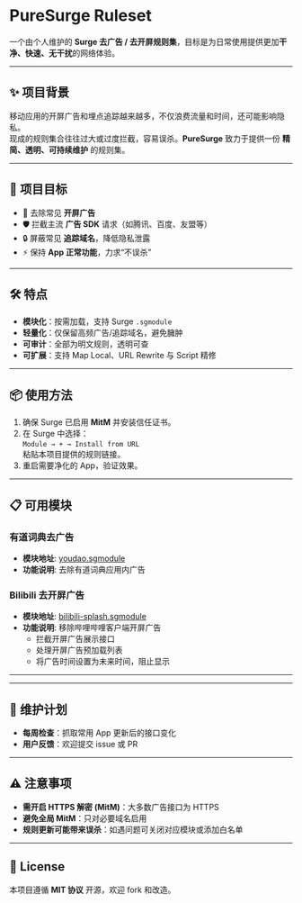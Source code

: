 # PureSurge Ruleset

一个由个人维护的 **Surge 去广告 / 去开屏规则集**，目标是为日常使用提供更加**干净、快速、无干扰**的网络体验。  

---

## ✨ 项目背景
移动应用的开屏广告和埋点追踪越来越多，不仅浪费流量和时间，还可能影响隐私。  
现成的规则集合往往过大或过度拦截，容易误杀。**PureSurge** 致力于提供一份 **精简、透明、可持续维护** 的规则集。  

---

## 🎯 项目目标
- 🚫 去除常见 **开屏广告**  
- 🛡 拦截主流 **广告 SDK** 请求（如腾讯、百度、友盟等）  
- 🔒 屏蔽常见 **追踪域名**，降低隐私泄露  
- ⚡ 保持 **App 正常功能**，力求“不误杀”  

---

## 🛠 特点
- **模块化**：按需加载，支持 Surge `.sgmodule`  
- **轻量化**：仅保留高频广告/追踪域名，避免臃肿  
- **可审计**：全部为明文规则，透明可查  
- **可扩展**：支持 Map Local、URL Rewrite 与 Script 精修  

---

## 📦 使用方法
1. 确保 Surge 已启用 **MitM** 并安装信任证书。  
2. 在 Surge 中选择：  
   `Module → + → Install from URL`  
   粘贴本项目提供的规则链接。  
3. 重启需要净化的 App，验证效果。  

---

## 📋 可用模块

### 有道词典去广告
- **模块地址**: [youdao.sgmodule](https://raw.githubusercontent.com/jkqq147/SurgeClean/main/modules/youdao.sgmodule)
- **功能说明**: 去除有道词典应用内广告

### Bilibili 去开屏广告
- **模块地址**: [bilibili-splash.sgmodule](https://raw.githubusercontent.com/jkqq147/SurgeClean/main/modules/bilibili-splash.sgmodule)
- **功能说明**: 移除哔哩哔哩客户端开屏广告
  - 拦截开屏广告展示接口
  - 处理开屏广告预加载列表
  - 将广告时间设置为未来时间，阻止显示

---

---

## 🔄 维护计划
- **每周检查**：抓取常用 App 更新后的接口变化  
- **用户反馈**：欢迎提交 issue 或 PR  

---

## ⚠️ 注意事项
- **需开启 HTTPS 解密 (MitM)**：大多数广告接口为 HTTPS  
- **避免全局 MitM**：只对必要域名启用  
- **规则更新可能带来误杀**：如遇问题可关闭对应模块或添加白名单  

---

## 📖 License
本项目遵循 **MIT 协议** 开源，欢迎 fork 和改造。  
